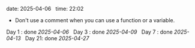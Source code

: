 date: 2025-04-06  
time: 22:02  

 -  Don't use a comment when you can use a function or a variable.

Day 1 : done *2025-04-06*  
Day 3 : done *2025-04-09*  
Day 7 : done *2025-04-13*  
Day 21: done *2025-04-27*